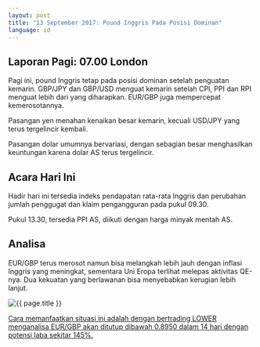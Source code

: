 ```yaml
---
layout: post
title: "13 September 2017: Pound Inggris Pada Posisi Dominan"
language: id
---
```

## Laporan Pagi: 07.00 London

Pagi ini, pound Inggris tetap pada posisi dominan setelah penguatan kemarin. GBP/JPY dan GBP/USD menguat kemarin setelah CPI, PPI dan RPI menguat lebih dari yang diharapkan. EUR/GBP juga mempercepat kemerosotannya.

Pasangan yen menahan kenaikan besar kemarin, kecuali USD/JPY yang terus tergelincir kembali.

Pasangan dolar umumnya bervariasi, dengan sebagian besar menghasilkan keuntungan karena dolar AS terus tergelincir.

## Acara Hari Ini

Hadir hari ini tersedia indeks pendapatan rata-rata Inggris dan perubahan jumlah penggugat dan klaim pengangguran pada pukul 09.30.

Pukul 13.30, tersedia PPI AS, diikuti dengan harga minyak mentah AS.

## Analisa

EUR/GBP terus merosot namun bisa melangkah lebih jauh dengan inflasi Inggris yang meningkat, sementara Uni Eropa terlihat melepas aktivitas QE-nya. Dua kekuatan yang berlawanan bisa menyebabkan kerugian lebih lanjut.

<img src="{{ site.url }}/images/sep-17/id-13-sep-17.png" alt="{{ page.title }}" title="{{ page.title }}">

<a href="%LINK%%?currency=USD& market=forex&underlying=frxEURGBP&formname=higherlower&duration_amount=14&duration_units=d&amount=10&amount_type=payout&expiry_type=duration&barrier=0.895" target="_blank">Cara memanfaatkan situasi ini adalah dengan bertrading LOWER menganalisa EUR/GBP akan ditutup dibawah 0.8950 dalam 14 hari dengan potensi laba sekitar 145%.</a>